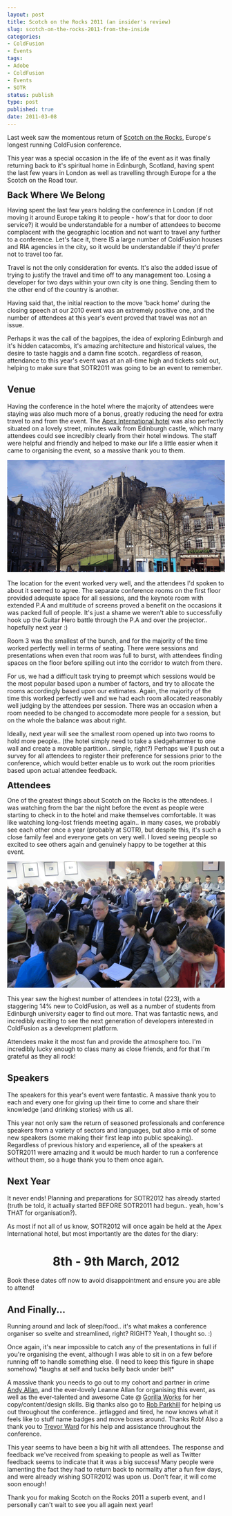 ```yaml
---
layout: post
title: Scotch on the Rocks 2011 (an insider's review)
slug: scotch-on-the-rocks-2011-from-the-inside
categories:
- ColdFusion
- Events
tags:
- Adobe
- ColdFusion
- Events
- SOTR
status: publish
type: post
published: true
date: 2011-03-08
---
```

<p>Last week saw the momentous return of <a title="Scotch on the Rocks - Europe's longest running ColdFusion conference" href="http://www.sotr.eu/" target="_blank">Scotch on the Rocks</a>, Europe's longest running ColdFusion conference.</p>
<p>This year was a special occasion in the life of the event as it was finally returning back to it's spiritual home in Edinburgh, Scotland, having spent the last few years in London as well as travelling through Europe for a the Scotch on the Road tour.</p>
<p><span style="font-size: 20px; font-weight: bold;">Back Where We Belong</span></p>
<p>Having spent the last few years holding the conference in London (if not moving it around Europe taking it to people - how's that for door to door service?) it would be understandable for a number of attendees to become complacent with the geographic location and not want to travel any further to a conference. Let's face it, there IS a large number of ColdFusion houses and RIA agencies in the city, so it would be understandable if they'd prefer not to travel too far.</p>
<p>Travel is not the only consideration for events. It's also the added issue of trying to justify the travel and time off to any management too. Losing a developer for two days within your own city is one thing. Sending them to the other end of the country is another.</p>
<p>Having said that, the initial reaction to the move 'back home' during the closing speech at our 2010 event was an extremely positive one, and the number of attendees at this year's event proved that travel was not an issue.</p>
<p>Perhaps it was the call of the bagpipes, the idea of exploring Edinburgh and it's hidden catacombs, it's amazing architecture and historical values, the desire to taste haggis and a damn fine scotch.. regardless of reason, attendance to this year's event was at an all-time high and tickets sold out, helping to make sure that SOTR2011 was going to be an event to remember.</p>
<h2>Venue</h2>
<p>Having the conference in the hotel where the majority of attendees were staying was also much more of a bonus, greatly reducing the need for extra travel to and from the event. The <a title="Apex International hotel, Ediburgh" href="http://www.apexhotels.co.uk/hotels/edinburgh-international/?source=adwords_inter1&amp;gclid=COnM7qXlvqcCFUEa4Qod4lli_A" target="_blank">Apex International hotel</a> was also perfectly situated on a lovely street, minutes walk from Edinburgh castle, which many attendees could see incredibly clearly from their hotel windows. The staff were helpful and friendly and helped to make our life a little easier when it came to organising the event, so a massive thank you to them.</p>
<p><img title="Edinburgh Castle - a view from Scotch on the Rocks 2011" src="/assets/uploads/2011/03/edinburghCastle.gif" alt="Edinburgh Castle - a view from Scotch on the Rocks 2011" /></p>
<p>The location for the event worked very well, and the attendees I'd spoken to about it seemed to agree. The separate conference rooms on the first floor provided adequate space for all sessions, and the keynote room with extended P.A and multitude of screens proved a benefit on the occasions it was packed full of people. It's just a shame we weren't able to successfully hook up the Guitar Hero battle through the P.A and over the projector.. hopefully next year :)</p>
<p>Room 3 was the smallest of the bunch, and for the majority of the time worked perfectly well in terms of seating. There were sessions and presentations when even that room was full to burst, with attendees finding spaces on the floor before spilling out into the corridor to watch from there.</p>
<p>For us, we had a difficult task trying to preempt which sessions would be the most popular based upon a number of factors, and try to allocate the rooms accordingly based upon our estimates. Again, the majority of the time this worked perfectly well and we had each room allocated reasonably well judging by the attendees per session. There was an occasion when a room needed to be changed to accomodate more people for a session, but on the whole the balance was about right.</p>
<p>Ideally, next year will see the smallest room opened up into two rooms to hold more people.. (the hotel simply need to take a sledgehammer to one wall and create a movable partition.. simple, right?) Perhaps we'll push out a survey for all attendees to register their preference for sessions prior to the conference, which would better enable us to work out the room priorities based upon actual attendee feedback.</p>
<p><span style="font-size: 20px; font-weight: bold;">Attendees</span></p>
<p>One of the greatest things about Scotch on the Rocks is the attendees. I was watching from the bar the night before the event as people were starting to check in to the hotel and make themselves comfortable. It was like watching long-lost friends meeting again.. in many cases, we probably see each other once a year (probably at SOTR), but despite this, it's such a close family feel and everyone gets on very well. I loved seeing people so excited to see others again and genuinely happy to be together at this event.</p>
<p><img class="size-full wp-image-2514 aligncenter" title="Scotch on the Rocks 2011 attendees" src="/assets/uploads/2011/03/sotrAttendees.gif" alt="Scotch on the Rocks 2011 attendees" /></p>
<p>This year saw the highest number of attendees in total (223), with a staggering 14% new to ColdFusion, as well as a number of students from Edinburgh university eager to find out more. That was fantastic news, and incredibly exciting to see the next generation of developers interested in ColdFusion as a development platform.</p>
<p>Attendees make it the most fun and provide the atmosphere too. I'm incredibly lucky enough to class many as close friends, and for that I'm grateful as they all rock!</p>
<h2>Speakers</h2>
<p>The speakers for this year's event were fantastic. A massive thank you to each and every one for giving up their time to come and share their knowledge (and drinking stories) with us all.</p>
<p>This year not only saw the return of seasoned professionals and conference speakers from a variety of sectors and languages, but also a mix of some new speakers (some making their first leap into public speaking). Regardless of previous history and experience, all of the speakers at SOTR2011 were amazing and it would be much harder to run a conference without them, so a huge thank you to them once again.</p>
<h2>Next Year</h2>
<p>It never ends! Planning and preparations for SOTR2012 has already started (truth be told, it actually started BEFORE SOTR2011 had begun.. yeah, how's THAT for organisation?).</p>
<p>As most if not all of us know, SOTR2012 will once again be held at the Apex International hotel, but most importantly are the dates for the diary:</p>
<h1 style="text-align: center;">8th - 9th March, 2012</h1>
<p>Book these dates off now to avoid disappointment and ensure you are able to attend!</p>
<h2>And Finally...</h2>
<p>Running around and lack of sleep/food.. it's what makes a conference organiser so svelte and streamlined, right? RIGHT? Yeah, I thought so. :)</p>
<p>Once again, it's near impossible to catch any of the presentations in full if you're organising the event, although I was able to sit in on a few before running off to handle something else. (I need to keep this figure in shape somehow) *laughs at self and tucks belly back under belt*</p>
<p>A massive thank you needs to go out to my cohort and partner in crime <a title="Visit andyallan.com" href="http://www.andyallan.com" target="_blank">Andy Allan</a>, and the ever-lovely Leanne Allan for organising this event, as well as the ever-talented and awesome Cate @ <a title="Visit www.gorillaworks.co.uk" href="http://www.gorillaworks.co.uk/" target="_blank">Gorilla Works</a> for her copy/content/design skills. Big thanks also go to <a title="Follow @rob_parkhill on Twitter" href="http://twitter.com/rob_parkhill" target="_blank">Rob Parkhill</a> for helping us out throughout the conference.. jetlagged and tired, he now knows what it feels like to stuff name badges and move boxes around. Thanks Rob! Also a thank you to <a title="Visit thewarpedcoder.net" href="http://www.thewarpedcoder.net/" target="_blank">Trevor Ward</a> for his help and assistance throughout the conference.</p>
<p>This year seems to have been a big hit with all attendees. The response and feedback we've received from speaking to people as well as Twitter feedback seems to indicate that it was a big success! Many people were lamenting the fact they had to return back to normality after a fun few days, and were already wishing SOTR2012 was upon us. Don't fear, it will come soon enough!</p>
<p>Thank you for making Scotch on the Rocks 2011 a superb event, and I personally can't wait to see you all again next year!</p>
